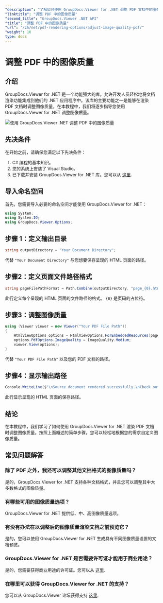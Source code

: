 ```yaml
---
"description": "了解如何使用 GroupDocs.Viewer for .NET 调整 PDF 文档中的图像质量。按照我们的分步教程，实现无缝集成。"
"linktitle": "调整 PDF 中的图像质量"
"second_title": "GroupDocs.Viewer .NET API"
"title": "调整 PDF 中的图像质量"
"url": "/zh/net/pdf-rendering-options/adjust-image-quality-pdf/"
"weight": 10
type: docs
---
```

# 调整 PDF 中的图像质量

## 介绍
GroupDocs.Viewer for .NET 是一个功能强大的库，允许开发人员轻松地将文档渲染功能集成到他们的 .NET 应用程序中。该库的主要功能之一是能够在渲染 PDF 文档时调整图像质量。在本教程中，我们将逐步指导您使用 GroupDocs.Viewer for .NET 调整图像质量。

![使用 GroupDocs.Viewer .NET 调整 PDF 中的图像质量](/viewer/pdf-rendering-options/adjust-image-quality-in-pdf.png)

## 先决条件
在开始之前，请确保您满足以下先决条件：
1. C# 编程的基本知识。
2. 您的系统上安装了 Visual Studio。
3. 已下载并安装 GroupDocs.Viewer for .NET 库。您可以从 [这里](https://releases。groupdocs.com/viewer/net/).

## 导入命名空间
首先，您需要导入必要的命名空间才能使用 GroupDocs.Viewer for .NET：
```csharp
using System;
using System.IO;
using GroupDocs.Viewer.Options;
```
## 步骤 1：定义输出目录
```csharp
string outputDirectory = "Your Document Directory";
```
代替 `"Your Document Directory"` 与您想要保存呈现的 HTML 页面的路径。
## 步骤2：定义页面文件路径格式
```csharp
string pageFilePathFormat = Path.Combine(outputDirectory, "page_{0}.html");
```
此行定义每个呈现的 HTML 页面的文件路径的格式。 `{0}` 是页码的占位符。
## 步骤3：调整图像质量
```csharp
using (Viewer viewer = new Viewer("Your PDF File Path"))
{
    HtmlViewOptions options = HtmlViewOptions.ForEmbeddedResources(pageFilePathFormat);
    options.PdfOptions.ImageQuality = ImageQuality.Medium;
    viewer.View(options);
}
```
代替 `"Your PDF File Path"` 以及您的 PDF 文档的路径。
## 步骤4：显示输出路径
```csharp
Console.WriteLine($"\nSource document rendered successfully.\nCheck output in {outputDirectory}.");
```
此行显示呈现的 HTML 页面的保存路径。

## 结论
在本教程中，我们学习了如何使用 GroupDocs.Viewer for .NET 渲染 PDF 文档时调整图像质量。按照上面概述的简单步骤，您可以轻松地根据您的需求自定义图像质量。
## 常见问题解答
### 除了 PDF 之外，我还可以调整其他文档格式的图像质量吗？
是的，GroupDocs.Viewer for .NET 支持各种文档格式，并且您可以调整其中大多数格式的图像质量。
### 有哪些可用的图像质量选项？
GroupDocs.Viewer for .NET 提供低、中、高图像质量选项。
### 有没有办法在以调整后的图像质量渲染文档之前预览它？
是的，您可以使用 GroupDocs.Viewer for .NET 生成具有不同图像质量设置的文档预览。
### GroupDocs.Viewer for .NET 是否需要许可证才能用于商业用途？
是的，您需要获得商业用途的许可证。您可以从 [这里](https://purchase。groupdocs.com/buy).
### 在哪里可以获得 GroupDocs.Viewer for .NET 的支持？
您可以从 GroupDocs.Viewer 论坛获得支持 [这里](https://forum。groupdocs.com/c/viewer/9).